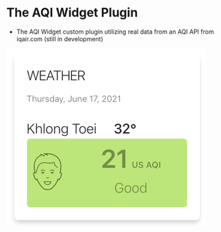 


# The AQI Widget Plugin
  - The AQI Widget custom plugin utilizing real data from an AQI API from iqair.com (still in development)

![AQI Widget](/aqi-widget.png)